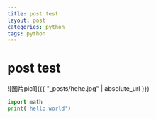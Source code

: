```yaml
---
title: post test
layout: post
categories: python
tags: python
---
```

# post test

![图片pic1]({{ "_posts/hehe.jpg" | absolute_url }})

```python
import math
print('hello world')
```